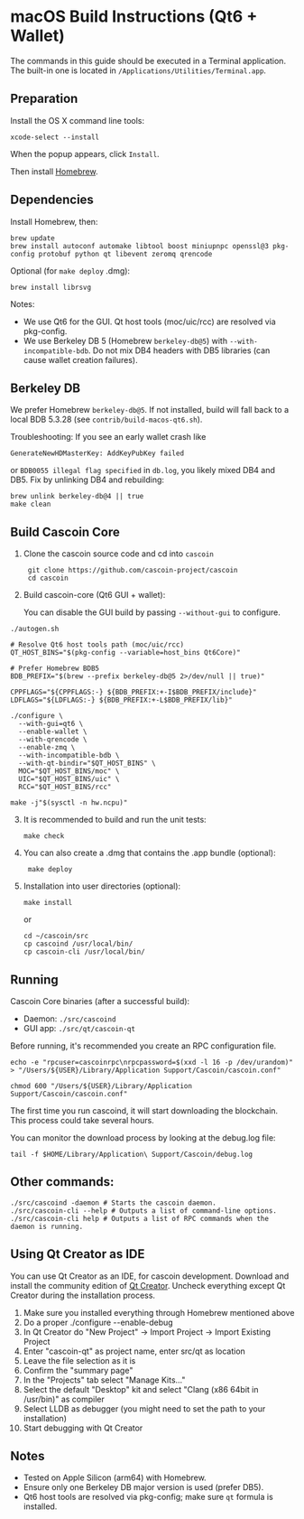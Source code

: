 macOS Build Instructions (Qt6 + Wallet)
=======================================
The commands in this guide should be executed in a Terminal application.
The built-in one is located in `/Applications/Utilities/Terminal.app`.

Preparation
-----------
Install the OS X command line tools:

`xcode-select --install`

When the popup appears, click `Install`.

Then install [Homebrew](https://brew.sh).

Dependencies
----------------------

Install Homebrew, then:

```
brew update
brew install autoconf automake libtool boost miniupnpc openssl@3 pkg-config protobuf python qt libevent zeromq qrencode
```

Optional (for `make deploy` .dmg):

```
brew install librsvg
```

Notes:
- We use Qt6 for the GUI. Qt host tools (moc/uic/rcc) are resolved via pkg-config.
- We use Berkeley DB 5 (Homebrew `berkeley-db@5`) with `--with-incompatible-bdb`.
  Do not mix DB4 headers with DB5 libraries (can cause wallet creation failures).

Berkeley DB
-----------
We prefer Homebrew `berkeley-db@5`. If not installed, build will fall back to a
local BDB 5.3.28 (see `contrib/build-macos-qt6.sh`).

Troubleshooting: If you see an early wallet crash like

```
GenerateNewHDMasterKey: AddKeyPubKey failed
```

or `BDB0055 illegal flag specified` in `db.log`, you likely mixed DB4 and DB5.
Fix by unlinking DB4 and rebuilding:

```
brew unlink berkeley-db@4 || true
make clean
```

Build Cascoin Core
------------------

1. Clone the cascoin source code and cd into `cascoin`

        git clone https://github.com/cascoin-project/cascoin
        cd cascoin

2. Build cascoin-core (Qt6 GUI + wallet):

   You can disable the GUI build by passing `--without-gui` to configure.

```
./autogen.sh

# Resolve Qt6 host tools path (moc/uic/rcc)
QT_HOST_BINS="$(pkg-config --variable=host_bins Qt6Core)"

# Prefer Homebrew BDB5
BDB_PREFIX="$(brew --prefix berkeley-db@5 2>/dev/null || true)"

CPPFLAGS="${CPPFLAGS:-} ${BDB_PREFIX:+-I$BDB_PREFIX/include}"
LDFLAGS="${LDFLAGS:-} ${BDB_PREFIX:+-L$BDB_PREFIX/lib}"

./configure \
  --with-gui=qt6 \
  --enable-wallet \
  --with-qrencode \
  --enable-zmq \
  --with-incompatible-bdb \
  --with-qt-bindir="$QT_HOST_BINS" \
  MOC="$QT_HOST_BINS/moc" \
  UIC="$QT_HOST_BINS/uic" \
  RCC="$QT_HOST_BINS/rcc"

make -j"$(sysctl -n hw.ncpu)"
```

3.  It is recommended to build and run the unit tests:

        make check

4. You can also create a .dmg that contains the .app bundle (optional):

        make deploy

5.  Installation into user directories (optional):

        make install

    or

        cd ~/cascoin/src
        cp cascoind /usr/local/bin/
        cp cascoin-cli /usr/local/bin/

Running
-------

Cascoin Core binaries (after a successful build):

- Daemon: `./src/cascoind`
- GUI app: `./src/qt/cascoin-qt`

Before running, it's recommended you create an RPC configuration file.

    echo -e "rpcuser=cascoinrpc\nrpcpassword=$(xxd -l 16 -p /dev/urandom)" > "/Users/${USER}/Library/Application Support/Cascoin/cascoin.conf"

    chmod 600 "/Users/${USER}/Library/Application Support/Cascoin/cascoin.conf"

The first time you run cascoind, it will start downloading the blockchain. This process could take several hours.

You can monitor the download process by looking at the debug.log file:

    tail -f $HOME/Library/Application\ Support/Cascoin/debug.log

Other commands:
-------

    ./src/cascoind -daemon # Starts the cascoin daemon.
    ./src/cascoin-cli --help # Outputs a list of command-line options.
    ./src/cascoin-cli help # Outputs a list of RPC commands when the daemon is running.

Using Qt Creator as IDE
------------------------
You can use Qt Creator as an IDE, for cascoin development.
Download and install the community edition of [Qt Creator](https://www.qt.io/download/).
Uncheck everything except Qt Creator during the installation process.

1. Make sure you installed everything through Homebrew mentioned above
2. Do a proper ./configure --enable-debug
3. In Qt Creator do "New Project" -> Import Project -> Import Existing Project
4. Enter "cascoin-qt" as project name, enter src/qt as location
5. Leave the file selection as it is
6. Confirm the "summary page"
7. In the "Projects" tab select "Manage Kits..."
8. Select the default "Desktop" kit and select "Clang (x86 64bit in /usr/bin)" as compiler
9. Select LLDB as debugger (you might need to set the path to your installation)
10. Start debugging with Qt Creator

Notes
-----

* Tested on Apple Silicon (arm64) with Homebrew.
* Ensure only one Berkeley DB major version is used (prefer DB5).
* Qt6 host tools are resolved via pkg-config; make sure `qt` formula is installed.
